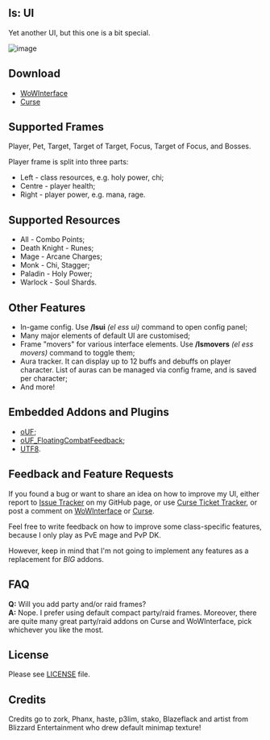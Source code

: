 ## ls: UI
Yet another UI, but this one is a bit special.

![image](http://i.imgur.com/15MMfNR.gif)

## Download
- [WoWInterface](http://www.wowinterface.com/downloads/info22662.html)
- [Curse](http://mods.curse.com/addons/wow/ls-ui)

## Supported Frames
Player, Pet, Target, Target of Target, Focus, Target of Focus, and Bosses.

Player frame is split into three parts:
- Left - class resources, e.g. holy power, chi;
- Centre - player health;
- Right - player power, e.g. mana, rage.

## Supported Resources
- All - Combo Points;
- Death Knight - Runes;
- Mage - Arcane Charges;
- Monk - Chi, Stagger;
- Paladin - Holy Power;
- Warlock - Soul Shards.

## Other Features
- In-game config. Use **/lsui** _(el ess ui)_ command to open config panel;
- Many major elements of default UI are customised;
- Frame "movers" for various interface elements. Use **/lsmovers** _(el ess movers)_ command to toggle them;
- Aura tracker. It can display up to 12 buffs and debuffs on player character. List of auras can be managed via config frame, and is saved per character;
- And more!

## Embedded Addons and Plugins
- [oUF](http://www.wowinterface.com/downloads/info9994-oUF.html);
- [oUF_FloatingCombatFeedback](http://www.wowinterface.com/downloads/info22674-oUFFloatingCombatFeedback.html);
- [UTF8](https://www.wowace.com/addons/utf8/).

## Feedback and Feature Requests
If you found a bug or want to share an idea on how to improve my UI, either report to [Issue Tracker](https://github.com/ls-/ls_UI/issues?state=open) on my GitHub page, or use [Curse Ticket Tracker](https://wow.curseforge.com/addons/ls-ui/tickets/), or post a comment on [WoWInterface](http://www.wowinterface.com/downloads/info22662.html#comments) or [Curse](http://mods.curse.com/addons/wow/ls-ui#comments).

Feel free to write feedback on how to improve some class-specific features, because I only play as PvE mage and PvP DK.

However, keep in mind that I'm not going to implement any features as a replacement for _BIG_ addons.

## FAQ
**Q:** Will you add party and/or raid frames?<br/>
**A:** Nope. I prefer using default compact party/raid frames. Moreover, there are quite many great party/raid addons on Curse and WoWInterface, pick whichever you like the most.

## License
Please see [LICENSE](https://github.com/ls-/ls_UI/blob/master/LICENSE.txt) file.

## Credits
Credits go to zork, Phanx, haste, p3lim, stako, Blazeflack and artist from Blizzard Entertainment who drew default minimap texture!
